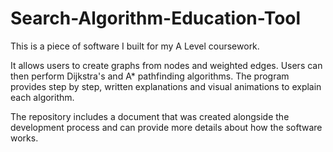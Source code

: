 # Search-Algorithm-Education-Tool
This is a piece of software I built for my A Level coursework. 

It allows users to create graphs from nodes and weighted edges.
Users can then perform Dijkstra's and A* pathfinding algorithms.
The program provides step by step, written explanations and visual animations to explain each algorithm.

The repository includes a document that was created alongside the development process and can provide more details about how the software works.
